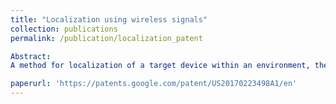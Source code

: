 ```yaml
---
title: "Localization using wireless signals"
collection: publications
permalink: /publication/localization_patent

Abstract:  
A method for localization of a target device within an environment, the method comprising the steps of: (i) receiving, by a target device, a plurality of wireless signals transmitted from one or more anchor devices within the environment; (ii) determining, by a target device, a received signal strength indication for at least some of the received plurality of wireless signals; (iii) estimating, based on the determined received signal strength indications, a distance from the target device to each of the one or more anchor devices from which a wireless signal was received; and (iv) estimating, based on the estimated distances, a location of the target device within the environment.  

paperurl: 'https://patents.google.com/patent/US20170223498A1/en'
---
```


